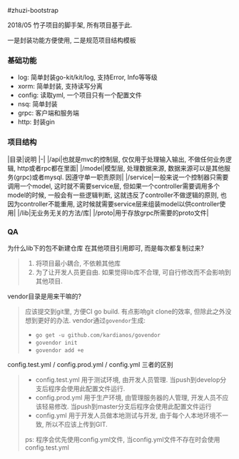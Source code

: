 #zhuzi-bootstrap

2018/05 竹子项目的脚手架, 所有项目基于此.

一是封装功能方便使用, 二是规范项目结构模板

### 基础功能 

- log: 简单封装go-kit/kit/log, 支持Error, Info等等级
- xorm: 简单封装, 支持读写分离
- config: 读取yml, 一个项目只有一个配置文件
- nsq: 简单封装
- grpc: 客户端和服务端
- http: 封装gin

### 项目结构

|目录|说明
|-|
|/api|也就是mvc的控制层, 仅仅用于处理输入输出, 不做任何业务逻辑, http或者rpc都在里面|
|/model|模型层, 处理数据来源, 数据来源可以是其他服务(grpc)或者mysql. 因遵守单一职责原则|
|/service|一般来说一个控制器只需要调用一个model, 这时就不需要service层, 但如果一个controller需要调用多个model的时候, 一般会有一些逻辑判断, 这就违反了controller不做逻辑的原则, 也因为controller不能重用, 这时候就需要service层来组装model以供controller使用|
|/lib|无业务无关的方法/库|
|/proto|用于存放grpc所需要的proto文件|

### QA

为什么lib下的包不新建仓库 在其他项目引用即可, 而是每次都复制过来?
> 1. 将项目最小耦合, 不依赖其他库
> 2. 为了让开发人员更自由. 如果觉得lib库不合理, 可自行修改而不会影响到其他项目.

vendor目录是用来干嘛的?
> 应该提交到git里, 方便CI go build. 有点影响git clone的效率, 但除此之外没想到更好的办法. 
> vendor通过`govendor`生成: 
>  - `go get -u github.com/kardianos/govendor`
>  - `govendor init`
>  - `govendor add +e`

config.test.yml / config.prod.yml / config.yml 三者的区别
> - config.test.yml 用于测试环境, 由开发人员管理. 当push到develop分支后程序会使用此配置文件运行.
> - config.prod.yml 用于生产环境, 由管理服务器的人管理, 开发人员不应该轻易修改. 当push到master分支后程序会使用此配置文件运行
> - config.yml 用于开发人员做本地测试与开发, 由于每个人本地环境不一致, 所以不应该上传到GIT.
>
> ps: 程序会优先使用config.yml文件, 当config.yml文件不存在时会使用config.test.yml
